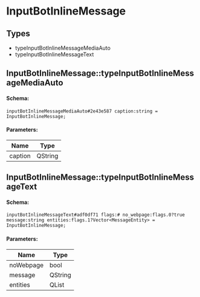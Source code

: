 # InputBotInlineMessage

## Types

* typeInputBotInlineMessageMediaAuto
* typeInputBotInlineMessageText

## InputBotInlineMessage::typeInputBotInlineMessageMediaAuto

#### Schema:

`inputBotInlineMessageMediaAuto#2e43e587 caption:string = InputBotInlineMessage;`

#### Parameters:

|Name|Type|
|----|----|
|caption|QString|

## InputBotInlineMessage::typeInputBotInlineMessageText

#### Schema:

`inputBotInlineMessageText#adf0df71 flags:# no_webpage:flags.0?true message:string entities:flags.1?Vector<MessageEntity> = InputBotInlineMessage;`

#### Parameters:

|Name|Type|
|----|----|
|noWebpage|bool|
|message|QString|
|entities|QList<MessageEntity>|

